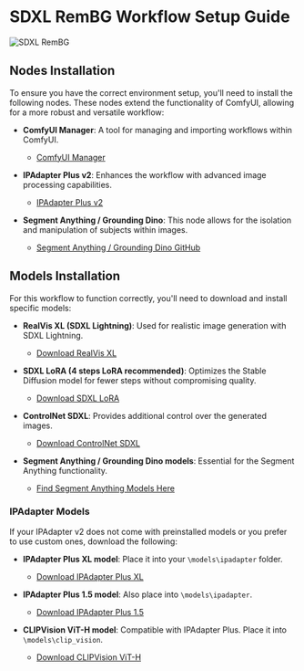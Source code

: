 # SDXL RemBG Workflow Setup Guide

![SDXL RemBG](https://i.imgur.com/ITSWkjK.jpeg)

## Nodes Installation

To ensure you have the correct environment setup, you'll need to install the following nodes. These nodes extend the functionality of ComfyUI, allowing for a more robust and versatile workflow:

- **ComfyUI Manager**: A tool for managing and importing workflows within ComfyUI.

  - [ComfyUI Manager](https://github.com/ltdrdata/ComfyUI-Manager)
- **IPAdapter Plus v2**: Enhances the workflow with advanced image processing capabilities.

  - [IPAdapter Plus v2](https://github.com/cubiq/ComfyUI_IPAdapter_plus)
- **Segment Anything / Grounding Dino**: This node allows for the isolation and manipulation of subjects within images.

  - [Segment Anything / Grounding Dino GitHub](https://github.com/storyicon/comfyui_segment_anything)

## Models Installation

For this workflow to function correctly, you'll need to download and install specific models:

- **RealVis XL (SDXL Lightning)**: Used for realistic image generation with SDXL Lightning.

  - [Download RealVis XL](https://civitai.com/models/139562/realvisxl-v40?modelVersionId=361593)
- **SDXL LoRA (4 steps LoRA recommended)**: Optimizes the Stable Diffusion model for fewer steps without compromising quality.

  - [Download SDXL LoRA](https://huggingface.co/ByteDance/SDXL-Lightning)
- **ControlNet SDXL**: Provides additional control over the generated images.

  - [Download ControlNet SDXL](https://huggingface.co/lllyasviel/sd_control_collection)
- **Segment Anything / Grounding Dino models**: Essential for the Segment Anything functionality.

  - [Find Segment Anything Models Here](https://github.com/storyicon/comfyui_segment_anything)

### IPAdapter Models

If your IPAdapter v2 does not come with preinstalled models or you prefer to use custom ones, download the following:

- **IPAdapter Plus XL model**: Place it into your `\models\ipadapter` folder.

  - [Download IPAdapter Plus XL](https://huggingface.co/h94/IP-Adapter/resolve/main/sdxl_models/ip-adapter-plus_sdxl_vit-h.safetensors)
- **IPAdapter Plus 1.5 model**: Also place into `\models\ipadapter`.

  - [Download IPAdapter Plus 1.5](https://huggingface.co/h94/IP-Adapter/resolve/main/models/ip-adapter-plus_sd15.safetensors)
- **CLIPVision ViT-H model**: Compatible with IPAdapter Plus. Place it into `\models\clip_vision`.

  - [Download CLIPVision ViT-H](https://huggingface.co/h94/IP-Adapter/resolve/main/models/image_encoder/model.safetensors)
